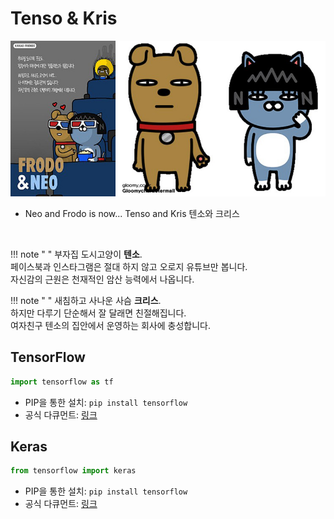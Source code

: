 # Tenso & Kris

![Frodo & Neo](img/kakao_original/frodo_neo.jpg)

- Neo and Frodo is now... Tenso and Kris 텐소와 크리스

<br>

!!! note " "
    부자집 도시고양이 **텐소**.
    <br>
    페이스북과 인스타그램은 절대 하지 않고 오로지 유튜브만 봅니다.
    <br>
    자신감의 근원은 천재적인 암산 능력에서 나옵니다.

!!! note " "
    새침하고 사나운 사슴 **크리스**.
    <br>
    하지만 다루기 단순해서 잘 달래면 친절해집니다.
    <br>
    여자친구 텐소의 집안에서 운영하는 회사에 충성합니다.

## TensorFlow

```python
import tensorflow as tf
```

- PIP을 통한 설치: ``` pip install tensorflow ```
- 공식 다큐먼트: [링크](https://www.tensorflow.org/api_docs/python/tf/all_symbols)

## Keras

```python
from tensorflow import keras
```

- PIP을 통한 설치: ``` pip install tensorflow ```
- 공식 다큐먼트: [링크](https://www.tensorflow.org/api_docs/python/tf/keras)